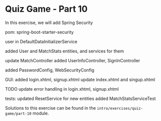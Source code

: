 # Quiz Game - Part 10


In this exercise, we will add Spring Security 

pom:
spring-boot-starter-security


user in DefaultDataInitializerService


added User and MatchStats entities, and services for them

update MatchController
added UserInfoController, SignInController

added PasswordConfig, WebSecurityConfig


GUI:
added login.xhtml, signup.xhtml
update index.xhtml and singup.xhtml

TODO update error handling in login.xhtml, signup.xhtml


tests:
updated ResetService for new entities
added MatchStatsServiceTest

Solutions to this exercise can be found in the 
`intro/exercises/quiz-game/part-10` module. 